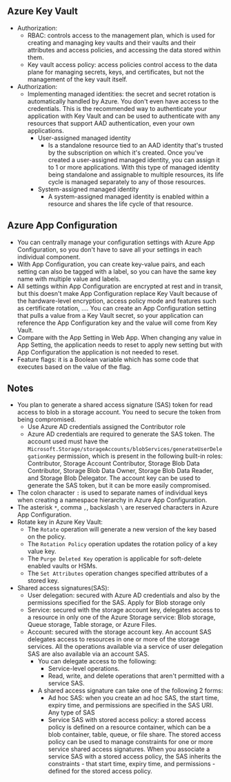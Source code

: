 ## Azure Key Vault
- Authorization:
	- RBAC: controls access to the management plan, which is used for creating and managing key vaults and their vaults and their attributes and access policies, and accessing the data stored within them.
	- Key vault access policy: access policies control access to the data plane for managing secrets, keys, and certificates, but not the management of the key vault itself.
- Authorization:
	- Implementing managed identities: the secret and secret rotation is automatically handled by Azure. You don't even have access to the credentials. This is the recommended way to authenticate your application with Key Vault and can be used to authenticate with any resources that support AAD authentication, even your own applications.
		- User-assigned managed identity
			- Is a standalone resource tied to an AAD identity that's trusted by the subscription on which it's created. Once you've created a user-assigned managed identity, you can assign it to 1 or more applications. With this type of managed identity being standalone and assignable to multiple resources, its life cycle is managed separately to any of those resources.
		- System-assigned managed identity
			- A system-assigned managed identity is enabled within a resource and shares the life cycle of that resource.
## Azure App Configuration
- You can centrally manage your configuration settings with Azure App Configuration, so you don't have to save all your settings in each individual component.
- With App Configuration, you can create key-value pairs, and each setting can also be tagged with a label, so you can have the same key name with multiple value and labels.
- All settings within App Configuration are encrypted at rest and in transit, but this doesn't make App Configuration replace Key Vault because of the hardware-level encryption, access policy mode and features such as certificate rotation, .... You can create an App Configuration setting that pulls a value from a Key Vault secret, so your application can reference the App Configuration key and the value will come from Key Vault.
- Compare with the App Setting in Web App. When changing any value in App Setting, the application needs to reset to apply new setting but with App Configuration the application is not needed to reset.
- Feature flags: it is a Boolean variable which has some code that executes based on the value of the flag.
## Notes
- You plan to generate a shared access signature (SAS) token for read access to blob in a storage account. You need to secure the token from being compromised.
	- Use Azure AD credentials assigned the Contributor role
	- Azure AD credentials are required to generate the SAS token. The account used must have the `Microsoft.Storage/storageAccounts/blobServices/generateUserDelegationKey` permission, which is present in the following built-in roles: Contributor, Storage Account Contributor, Storage Blob Data Contributor, Storage Blob Data Owner, Storage Blob Data Reader, and Storage Blob Delegator. The account key can be used to generate the SAS token, but it can be more easily compromised.
- The colon character `:` is used to separate names of individual keys when creating a namespace hierarchy in Azure App Configuration.
- The asterisk `*`, comma `,`, backslash `\` are reserved characters in Azure App Configuration.
- Rotate key in Azure Key Vault:
	- The `Rotate` operation will generate a new version of the key based on the policy.
	- The `Rotation Policy` operation updates the rotation policy of a key value key.
	- The `Purge Deleted Key` operation is applicable for soft-delete enabled vaults or HSMs.
	- The `Set Attributes` operation changes specified attributes of a stored key.
- Shared access signatures(SAS):
	- User delegation: secured with Azure AD credentials and also by the permissions specified for the SAS. Apply for Blob storage only
	- Service: secured with the storage account key, delegates access to a resource in only one of the Azure Storage service: Blob storage, Queue storage, Table storage, or Azure Files.
	- Account: secured with the storage account key. An account SAS delegates access to resources in one or more of the storage services. All the operations available via a service of user delegation SAS are also available via an account SAS.
		- You can delegate access to the following:
			- Service-level operations.
			- Read, write, and delete operations that aren't permitted with a service SAS.
		- A shared access signature can take one of the following 2 forms:
			- Ad hoc SAS: when you create an ad hoc SAS, the start time, expiry time, and permissions are specified in the SAS URI. Any type of SAS 
			- Service SAS with stored access policy: a stored access policy is defined on a resource container, which can be a blob container, table, queue, or file share. The stored access policy can be used to manage constraints for one or more service shared access signatures. When you associate a service SAS with a stored access policy, the SAS inherits the constraints - that start time, expiry time, and permissions - defined for the stored access policy.